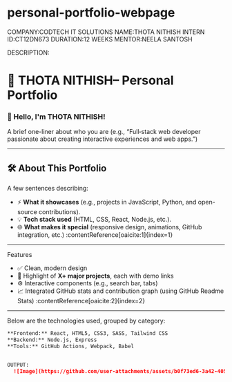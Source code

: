 # personal-portfolio-webpage
COMPANY:CODTECH IT SOLUTIONS
NAME:THOTA NITHISH
INTERN ID:CT12DN673
DURATION:12 WEEKS
MENTOR:NEELA SANTOSH


DESCRIPTION:


 # 🚀 THOTA NITHISH– Personal Portfolio

### 👋 Hello, I'm THOTA NITHISH!
A brief one-liner about who you are (e.g., “Full‑stack web developer passionate about creating interactive experiences and web apps.”)

---

## 🛠️ About This Portfolio
A few sentences describing:
- ⚡ **What it showcases** (e.g., projects in JavaScript, Python, and open-source contributions).
- 💡 **Tech stack used** (HTML, CSS, React, Node.js, etc.).
- 🌐 **What makes it special** (responsive design, animations, GitHub integration, etc.) :contentReference[oaicite:1]{index=1}

---

 Features
- ✅ Clean, modern design  
- 🧩 Highlight of **X+ major projects**, each with demo links  
- ⚙️ Interactive components (e.g., search bar, tabs)  
- 📈 Integrated GitHub stats and contribution graph (using GitHub Readme Stats) :contentReference[oaicite:2]{index=2}  

---

Below are the technologies used, grouped by category:
```markdown
**Frontend:** React, HTML5, CSS3, SASS, Tailwind CSS  
**Backend:** Node.js, Express  
**Tools:** GitHub Actions, Webpack, Babel


OUTPUT:
  ![Image](https://github.com/user-attachments/assets/b0f73ed6-3a42-4050-b466-17b811f0f735)


